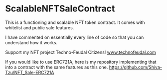 # ScalableNFTSaleContract
This is a functioning and scalable NFT token contract. It comes with whitelist and public sale features. 

I have commented on essentially every line of code so that you can understand how it works.

Support my NFT project Techno-Feudal Citizens! www.technofeudal.com

If you would like to use ERC721A, here is my repository implementing that into a contract with the same features as this one. https://github.com/Shiva-Tzu/NFT_Sale-ERC721A
